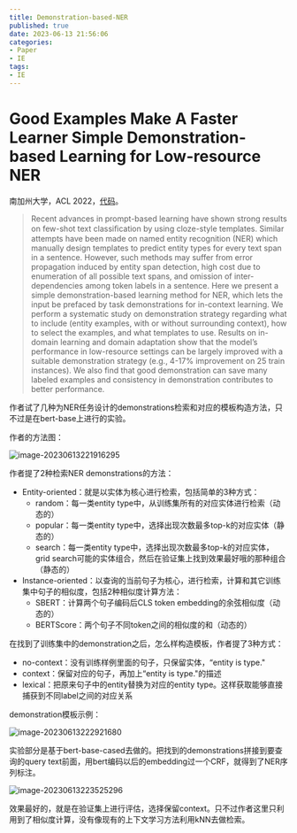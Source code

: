```yaml
---
title: Demonstration-based-NER
published: true
date: 2023-06-13 21:56:06
categories:
- Paper
- IE
tags:
- IE
---
```


# Good Examples Make A Faster Learner Simple Demonstration-based Learning for Low-resource NER

南加州大学，ACL 2022，[代码](https://github.com/INK-USC/fewNER)。

> Recent advances in prompt-based learning have shown strong results on few-shot text classiﬁcation by using cloze-style templates. Similar attempts have been made on named entity recognition (NER) which manually design templates to predict entity types for every text span in a sentence. However, such methods may suffer from error propagation induced by entity span detection, high cost due to enumeration of all possible text spans, and omission of inter-dependencies among token labels in a sentence. Here we present a simple demonstration-based learning method for NER, which lets the input be prefaced by task demonstrations for in-context learning. We perform a systematic study on demonstration strategy regarding what to include (entity examples, with or without surrounding context), how to select the examples, and what templates to use. Results on in-domain learning and domain adaptation show that the model’s performance in low-resource settings can be largely improved with a suitable demonstration strategy (e.g., 4-17% improvement on 25 train instances). We also find that good demonstration can save many labeled examples and consistency in demonstration contributes to better performance.

作者试了几种为NER任务设计的demonstrations检索和对应的模板构造方法，只不过是在bert-base上进行的实验。

<!--more-->

作者的方法图：

![image-20230613221916295](https://lxy-blog-pics.oss-cn-beijing.aliyuncs.com/asssets/image-20230613221916295.png)

作者提了2种检索NER demonstrations的方法：

- Entity-oriented：就是以实体为核心进行检索，包括简单的3种方式：
  - random：每一类entity type中，从训练集所有的对应实体进行检索（动态的）
  - popular：每一类entity type中，选择出现次数最多top-k的对应实体（静态的）
  - search：每一类entity type中，选择出现次数最多top-k的对应实体，grid search可能的实体组合，然后在验证集上找到效果最好哦的那种组合（静态的）
- Instance-oriented：以查询的当前句子为核心，进行检索，计算和其它训练集中句子的相似度，包括2种相似度计算方法：
  - SBERT：计算两个句子编码后CLS token embedding的余弦相似度（动态的）
  - BERTScore：两个句子不同token之间的相似度的和（动态的）

在找到了训练集中的demonstration之后，怎么样构造模板，作者提了3种方式：

- no-context：没有训练样例里面的句子，只保留实体，“entity is type."
- context：保留对应的句子，再加上“entity is type."的描述
- lexical：把原来句子中的entity替换为对应的entity type。这样获取能够直接捕获到不同label之间的对应关系

demonstration模板示例：

![image-20230613222921680](https://lxy-blog-pics.oss-cn-beijing.aliyuncs.com/asssets/image-20230613222921680.png)

实验部分是基于bert-base-cased去做的。把找到的demonstrations拼接到要查询的query text前面，用bert编码以后的embedding过一个CRF，就得到了NER序列标注。

![image-20230613223525296](https://lxy-blog-pics.oss-cn-beijing.aliyuncs.com/asssets/image-20230613223525296.png)

效果最好的，就是在验证集上进行评估，选择保留context。只不过作者这里只利用到了相似度计算，没有像现有的上下文学习方法利用kNN去做检索。
